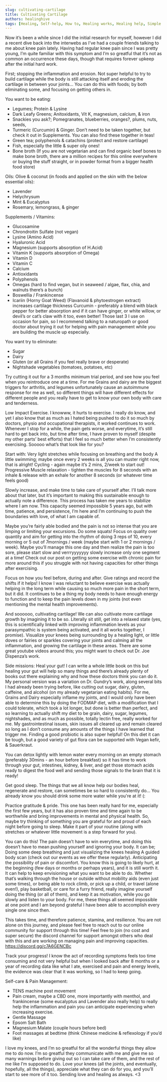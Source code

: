 ```yaml
---
slug: cultivating-cartilage
title: Cultivating Cartilage
authors: healinghive
tags: [Healing, Self-help, How to, Healing works, Healing help, Simple self-help, Coping strategies]
---
```


Now it’s been a while since I did the initial research for myself, however I did a recent dive back into the interwebs as I’ve had a couple friends talking to me about knee pain lately. Having had regular knee pain since I was pretty young, I’m quite familiar with this symptom and I’m so greatful that it’s not as common an occurrence these days, though that requires forever upkeep after the initial hard work. 

First; stopping the inflammation and erosion. Not super helpful to try to build cartilage while the body is still attacking itself and eroding the cartilage in between your joints… You can do this with foods; by both eliminating some, and focusing on getting others in.

You want to be eating:
- Legumes; Protein & Lysine
- Dark Leafy Greens; Anitoxidants, Vit K, magnesium, calcium, & iron
- Snackies you ask?; Pomegranates, blueberries, oranges?, plums, nuts, seeds, 
- Turmeric (Curcumin) & Ginger. Don’t need to be taken together, but check it out in Supplements. You can also find these together in teas!
- Green tea; polyphenols & catachins (protect and restore cartilage)
- Fish, especially the little & super oily ones!
- Bone broth (If you are not vegetarian and can find organic beef bones to make bone broth, there are a million recipes for this online everywhere or buying the stuff straight, or in powder format from a bigger health food store) 

Oils: Olive & coconut (in foods and applied on the skin with the below essential oils):
- Lavender
- Helychrysum
- Mint & Eucalyptus
- Rosemary, lemongrass, & ginger

Supplements / Vitamins:
- Glucosamine
- Chrondroitin Sulfate (not vegan)
- Lysine (Amino Acid)
- Hyaluronic Acid
- Magnesium (supports absorption of H.Acid)
- Vitamin K (supports absorption of Omega)
- Vitamin D
- Vitamin C 
- Calcium 
- Antioxidants
- Polyphenols
- Omegas (hard to find vegan, but in seaweed / algae, flax, chia, and walnuts there’s a bunch)
- Boswellia / Frankincense
- Icariin (Horny Goat Weed) (Flavanoid & phytoestrogen extract) increases cartilage thickness
Curcumin - preferably a blend with black pepper for better absorption and if it can have ginger, or white willow, or devil’s or cat’s claw with it too, even better! Those last 3 I use on occasion for pain, so I recommend talking to a naturopath or good doctor about trying it out for helping with pain management while you are building the muscle up especially. 

You want try to eliminate: 
- Sugar
- Dairy
- Gluten (or all Grains if you feel really brave or desperate)
- Nightshade vegetables (tomatoes, potatoes, etc)

Try cutting it out for a 3 months minimum trial period, and see how you feel when you reintroduce one at a time. For me Grains and dairy are the biggest triggers for arthritis, and legumes unfortunately cause an autoimmune response for me as well, so different things will have different effects for different people and you really have to get to know your own body with care and tenderness. 

Low Impact Exercise. I knowww, it hurts to exercise. I really do know, and yet I also know that as much as I hated being pushed to do it so much by doctors, physio and occupational therapists, it worked continues to work. Whenever I stop for a while, the pain gets worse, and everytime, it’s still hard to get back into, but time after time, I have proven to myself (despite my other parts’ best efforts) that I feel so much better when I’m consistently exercising. Sooooo what’s that look like for you?

Start with: Very light stretches while focusing on breathing and the body
A little swimming; maybe once every 2 weeks is all you can muster right now, that is alright! 
Cycling - again maybe it’s 2 mins, 2/week to start out! 
Progressive Muscle relaxation - tighten the muscles for 8 seconds with an inhale & release with an exhale for another 8 seconds (or whatever time feels good)

Slowly increase, and make time to take care of yourself after. I’ll talk more about that later, but it’s important to making this sustainable enough to actually note a difference. This process has taken me years to stabilize where I am now. This capacity seemed impossible 5 years ago, but with time, patience, and persistence, I’m here and I’m continuing to push the boundaries with love, of what I am capable of.

Maybe you’re fairly able bodied and the pain is not so intense that you are limping or limiting your excursions. Do some squats! Focus on quality over quantity and aim for getting into the rhythm of doing 3 reps of 10, every morning or 5 out of 7mornings / week (maybe start with 1 or 2 mornings / week). Maybe you’ll manage this one day and then realize the pain is too sore, please start slow and verrryyyyyyy slowly increase only one segment at a time! Check out our post on getting some exercise with chronic pain for more around this if you struggle with not having capacities for other things after exercising. 

Focus on how you feel before, during and after. Give ratings and record the shifts if it helps! I know I was reluctant to believe exercise was actually helping in the long term while causing so much more pain in the short term, but it did. It continues to be a thing my body needs to have enough energy to function and to keep the pain levels down in my joints (not even mentioning the mental health improvements). 

And soooooo, cultivating cartilage! We can also cultivate more cartilage growth by imagining it to be so. Literally sit still, get into a relaxed state (yes, this is scientifically linked with improving inflammation levels as your parasympathic is system being activated, and it all works together, I promise). Visualize your knees being surrounding by a healing light, or little doves or fairies or sparkles covering your joints and calming all the inflammation, and growing the cartilage in these areas. There are some great youtube videos around this; you might want to check out Dr. Joe Dispenza’s work. 

Side missions: 
Heal your gut! I can write a whole little book on this but healing your gut will help so many things and there’s already plenty of books out there explaining why and how these doctors think you can do it. My personal version was a variation on Dr. Gundry’s work, along several bits I had already been trying before, like cutting out sugar, dairy, gluten, caffeine, and alcohol (on my already vegetarian eating habits). For me, Grains and Dairy especially inflame my joints, and I would only have been able to determine this by doing the FODMAP diet, with a modification that I could tolerate, which took a lot longer, but done is better than perfect, and so learning to actually shift my diet to be grain, dairy, sugar, legumes, nightshades, and as much as possible, totally lectin free, really worked for me. My gastrointestinal issues, skin issues all cleared up and remain cleared so long as I don’t consume any amounts of the things I have learned that trigger me. Finding a good probiotic is also super helpful! On this diet it can be tough, but a good variety of gut flora can be supported with Vegan kefir, & Sauerkraut.

You can detox lightly with lemon water every morning on an empty stomach (preferably 30mins -  an hour before breakfast) so it has time to work through your gut, intestines, kidney, & liver, and get those stomach acids ready to digest the food well and sending those signals to the brain that it is ready!

Get good sleep. The things that we all know help our bodies heal, regenerate and restore, can sometimes be so hard to consistently do… You already know you should drink some more water while you're at it! (:

Practice gratitude & pride. This one has been really hard for me, especially the first few years, but it has also proven time and time again to be worthwhile and bring improvements in mental and physical health. So, maybe try thinking of something you are grateful for and proud of each night before going to sleep. Make it part of your routine (along with stretches or whatever little movement is a step forward for you).

You can do this! The pain doesn’t have to win everytime, and doing this doesn’t have to mean pushing yourself and ignoring your body. It can be; 
Doing some deep breathing and just visualizing the knees healing
A guided body scan (check out our events as we offer these regularly).
Anticipating the possibility of pain or discomfort. You know this is going to likely hurt, at the beginning (few days or months or perhaps years), and it is still worth it. 
It can help to keep envisioning what you want to be able to do. Whether that’s walking through the house or outside without mobility aids (even just some times), or being able to rock climb, or pick up a child, or travel (alone even!), play basketball, or care for a furry friend, really imagine yourself doing the thing (or all of them), and keep it as motivation, while you go slowly and listen to your body. For me, these things all seemed impossible at one point and I am beyond grateful I have been able to accomplish every single one since then. 

This takes time, and therefore patience, stamina, and resilience. You are not alone on this journey, and please feel free to reach out to our online community for support through this time! Feel free to join (no cost and super secure) the discord channel for support amongst others who deal with this and are working on managing pain and improving capacities. https://discord.gg/c7A6GENCBc

Track your progress! I know the act of recording symptoms feels too time consuming and not very helpful but when I looked back after 8 months or a year of recording data like what I ate, exercised and pain and energy levels, the evidence was clear that it was working, so I had to keep going. 

Self-care & Pain Management:
- TENS machine post movement
- Pain cream, maybe a CBD one, more importantly with menthol, and frankincense (some eucalyptus and Lavender also really help) to really help the inflammation and pain you can anticipate experiencing when increasing exercise. 
- Gentle Massage
- Epsom Salt Bath
- Magnesium Malate (couple hours before bed)
- Foot massages at bedtime (think Chinese medicine & reflexology if you’d like)

I love my knees, and I’m so greatful for all the wonderful things they allow me to do now. I’m so greatful they communicate with me and give me so many warnings before giving out so I can take care of them, and the rest of me like I’m supposed to do. Love your knees (all the joints, and eventually, hopefully, all the things), appreciate what they can do for you, and you’ll start to see more of it too. Sending love and healing as always. <3
